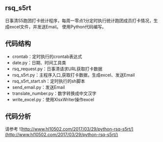 ## rsq_s5rt

日事清S5跑团打卡统计程序，每周一零点1分定时执行统计跑团成员打卡情况，生成excel文件，并发送Email。
使用Python代码编写。

## 代码结构

* crontab：定时执行的crontab表达式
* date.py：日期、时间工具类
* rsq_request.py：日事清请求URL获取打卡数据
* rsq_s5rt.py：主程序入口,获取打卡数据，生成excel、发送Email
* rsq_s5rt_start.sh：定时执行的sh脚本
* send_email.py：发送Email
* translate_number.py：数字转换成中文汉字
* write_excel.py：使用XlsxWriter操作excel

## 代码分析

请参考 ![http://www.hl10502.com/2017/03/29/python-rsq-s5rt/](http://www.hl10502.com/2017/03/29/python-rsq-s5rt/)

